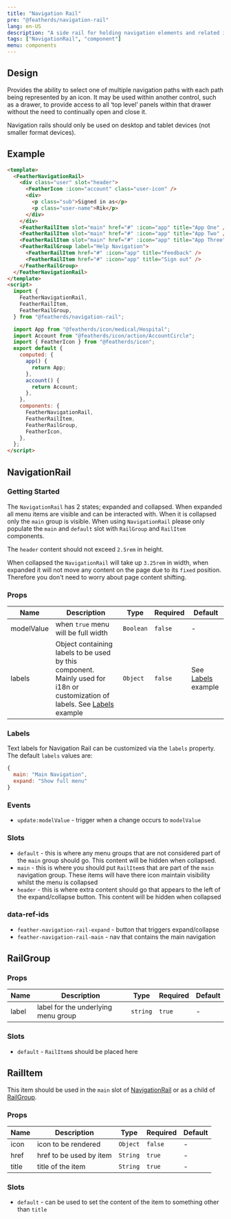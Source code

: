 ```yaml
---
title: "Navigation Rail"
pre: "@featherds/navigation-rail"
lang: en-US
description: "A side rail for holding navigation elements and related information."
tags: ["NavigationRail", "component"]
menu: components
---
```


## Design

Provides the ability to select one of multiple navigation paths with each path being represented by an icon. It may be used within another control, such as a drawer, to provide access to all ‘top level’ panels within that drawer without the need to continually open and close it.

Navigation rails should only be used on desktop and tablet devices (not smaller format devices).

## Example

```html
<template>
  <FeatherNavigationRail>
    <div class="user" slot="header">
      <FeatherIcon :icon="account" class="user-icon" />
      <div>
        <p class="sub">Signed in as</p>
        <p class="user-name">Rik</p>
      </div>
    </div>
    <FeatherRailItem slot="main" href="#" :icon="app" title="App One" />
    <FeatherRailItem slot="main" href="#" :icon="app" title="App Two" />
    <FeatherRailItem slot="main" href="#" :icon="app" title="App Three" />
    <FeatherRailGroup label="Help Navigation">
      <FeatherRailItem href="#" :icon="app" title="Feedback" />
      <FeatherRailItem href="#" :icon="app" title="Sign out" />
    </FeatherRailGroup>
  </FeatherNavigationRail>
</template>
<script>
  import {
    FeatherNavigationRail,
    FeatherRailItem,
    FeatherRailGroup,
  } from "@featherds/navigation-rail";

  import App from "@featherds/icon/medical/Hospital";
  import Account from "@featherds/icon/action/AccountCircle";
  import { FeatherIcon } from "@featherds/icon";
  export default {
    computed: {
      app() {
        return App;
      },
      account() {
        return Account;
      },
    },
    components: {
      FeatherNavigationRail,
      FeatherRailItem,
      FeatherRailGroup,
      FeatherIcon,
    },
  };
</script>
```

## NavigationRail

### Getting Started

The `NavigationRail` has 2 states; expanded and collapsed. When expanded all menu items are visible and can be interacted with. When it is collapsed only the `main` group is visible. When using `NavigationRail` please only populate the `main` and `default` slot with `RailGroup` and `RailItem` components.

The `header` content should not exceed `2.5rem` in height.

When collapsed the `NavigationRail` will take up `3.25rem` in width, when expanded it will not move any content on the page due to its `fixed` position. Therefore you don't need to worry about page content shifting.

### Props

| Name       | Description                                                                                                                           | Type      | Required | Default                       |
| ---------- | ------------------------------------------------------------------------------------------------------------------------------------- | --------- | -------- | ----------------------------- |
| modelValue | when `true` menu will be full width                                                                                                   | `Boolean` | `false`  | -                             |
| labels     | Object containing labels to be used by this component. Mainly used for i18n or customization of labels. See [Labels](#labels) example | `Object`  | `false`  | See [Labels](#labels) example |

### Labels

Text labels for Navigation Rail can be customized via the `labels` property. The default `labels` values are:

```js
{
  main: "Main Navigation",
  expand: "Show full menu"
}
```

### Events

- `update:modelValue` - trigger when a change occurs to `modelValue`

### Slots

- `default` - this is where any menu groups that are not considered part of the `main` group should go. This content will be hidden when collapsed.
- `main` - this is where you should put `RailItem`s that are part of the `main` navigation group. These items will have there icon maintain visibility whilst the menu is collapsed
- `header` - this is where extra content should go that appears to the left of the expand/collapse button. This content will be hidden when collapsed

### data-ref-ids

- `feather-navigation-rail-expand` - button that triggers expand/collapse
- `feather-navigation-rail-main` - nav that contains the main navigation

## RailGroup

### Props

| Name  | Description                         | Type     | Required | Default |
| ----- | ----------------------------------- | -------- | -------- | ------- |
| label | label for the underlying menu group | `string` | `true`   | -       |

### Slots

- `default` - `RailItem`s should be placed here

## RailItem

This item should be used in the `main` slot of [NavigationRail](#NavigationRail) or as a child of [RailGroup](#RailGroup).

### Props

| Name  | Description             | Type     | Required | Default |
| ----- | ----------------------- | -------- | -------- | ------- |
| icon  | icon to be rendered     | `Object` | `false`  | -       |
| href  | href to be used by item | `String` | `true`   | -       |
| title | title of the item       | `String` | `true`   | -       |

### Slots

- `default` - can be used to set the content of the item to something other than `title`

